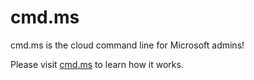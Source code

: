 # cmd.ms

cmd.ms is the cloud command line for Microsoft admins!

Please visit [cmd.ms](https://cmd.ms) to learn how it works.
